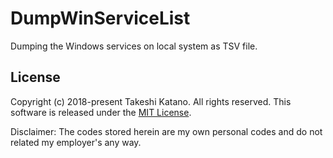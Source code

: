 # DumpWinServiceList
Dumping the Windows services on local system as TSV file.

## License

Copyright (c) 2018-present Takeshi Katano. All rights reserved. This software is released under the [MIT License](https://github.com/tksh164/DumpWinServiceList/blob/master/LICENSE).

Disclaimer: The codes stored herein are my own personal codes and do not related my employer's any way.
